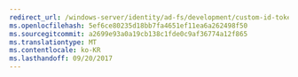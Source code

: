```yaml
---
redirect_url: /windows-server/identity/ad-fs/development/custom-id-tokens-in-ad-fs
ms.openlocfilehash: 5ef6ce80235d18bb7fa4651ef11ea6a262498f50
ms.sourcegitcommit: a2699e93a0a19cb138c1fde0c9af36774a12f865
ms.translationtype: MT
ms.contentlocale: ko-KR
ms.lasthandoff: 09/20/2017
---
```

